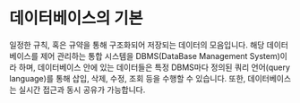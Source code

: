 # 데이터베이스의 기본
일정한 규칙, 혹은 규약을 통해 구조화되어 저장되는 데이터의 모음입니다.
해당 데이터베이스를 제어 관리하는 통합 시스템을 DBMS(DataBase Management System)이라 하며,
데이터베이스 안에 있는 데이터들은 특정 DBMS마다 정의된 쿼리 언어(query language)를 통해
삽입, 삭제, 수정, 조회 등을 수행할 수 있습니다.
또한, 데이터베이스는 실시간 접근과 동시 공유가 가능합니다.
